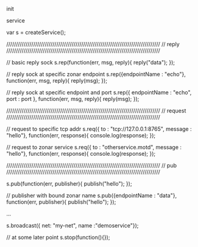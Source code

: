 init


service


var s = createService();

////////////////////////////////////////////////////////////////////////////////
// reply
////////////////////////////////////////////////////////////////////////////////

// basic reply sock
s.rep(function(err, msg, reply){
    reply("data");
});

// reply sock at specific zonar endpoint
s.rep({endpointName : "echo"}, function(err, msg, reply){
    reply(msg);
});

// reply sock at specific endpoint and port
s.rep({ endpointName : "echo", port : port }, function(err, msg, reply){
    reply(msg);
});


////////////////////////////////////////////////////////////////////////////////
// request
////////////////////////////////////////////////////////////////////////////////

// request to specific tcp addr
s.req({ to : "tcp://127.0.0.1:8765", message : "hello"}, function(err, response){
    console.log(response);
});

// request to zonar service
s.req({ to : "otherservice.motd", message : "hello"}, function(err, response){
    console.log(response);
});

////////////////////////////////////////////////////////////////////////////////
// pub
////////////////////////////////////////////////////////////////////////////////

s.pub(function(err, publisher){
    publish("hello");
});

// publisher with bound zonar name
s.pub({endpointName : "data"}, function(err, publisher){
    publish("hello");
});

...



s.broadcast({ net: "my-net", name :"demoservice"});

// at some later point
s.stop(function(){});